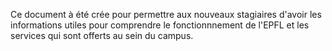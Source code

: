 Ce document à été crée pour permettre aux nouveaux stagiaires d'avoir les informations utiles pour comprendre le fonctionnnement de l'EPFL et les services qui sont offerts au sein du campus.  
